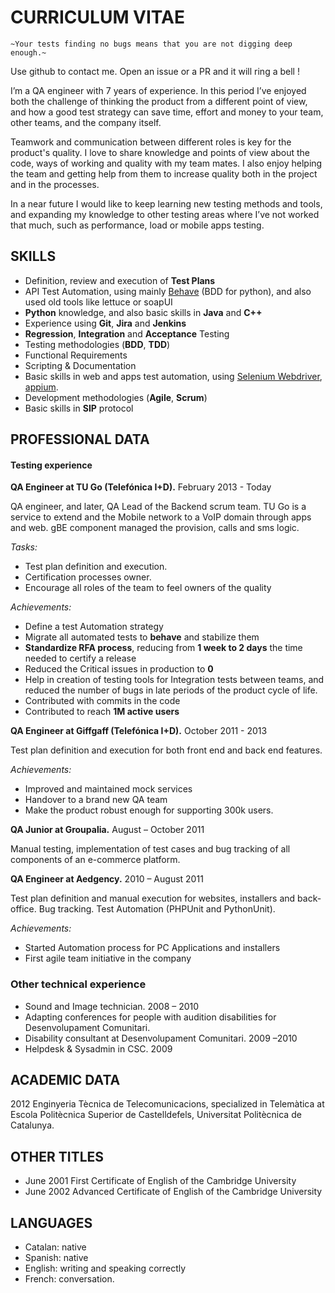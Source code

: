 # CURRICULUM VITAE

`~Your tests finding no bugs means that you are not digging deep enough.~`

Use github to contact me. Open an issue or a PR and it will ring a bell !

I’m a QA engineer with 7 years of experience. In this period I’ve enjoyed both the challenge of thinking the product from a different point of view, and how a good test strategy can save time, effort and money to your team, other teams, and the company itself. 

Teamwork and communication between different roles is key for the product's quality. I love to share knowledge and points of view about the code, ways of working and quality with my team mates. I also enjoy helping the team and getting help from them to increase quality both in the project and in the processes. 

In a near future I would like to keep learning new testing methods and tools, and expanding my knowledge to other testing areas where I’ve not worked that much, such as performance, load or mobile apps testing.

## SKILLS
 
 * Definition, review and execution of **Test Plans**
 * API Test Automation, using mainly [Behave](https://github.com/beahve) (BDD for python), and also used old tools like lettuce or soapUI
 * **Python** knowledge, and also basic skills in **Java** and **C++**
 * Experience using **Git**, **Jira** and **Jenkins**
 * **Regression**, **Integration** and **Acceptance** Testing
 * Testing methodologies (**BDD**, **TDD**)
 * Functional Requirements
 * Scripting & Documentation 
 * Basic skills in web and apps test automation, using [Selenium Webdriver](http://www.seleniumhq.org/projects/webdriver/), [appium](https://github.com/appium).
 * Development methodologies (**Agile**, **Scrum**) 
 * Basic skills in **SIP** protocol
 
## PROFESSIONAL DATA

#### Testing experience

**QA Engineer at TU Go (Telefónica I+D).** February 2013 - Today 

QA engineer, and later, QA Lead of the Backend scrum team. TU Go is a service to extend and the Mobile network to a VoIP domain through apps and web. gBE component managed the provision, calls and sms logic.

*Tasks:*
 * Test plan definition and execution.
 * Certification processes owner.
 * Encourage all roles of the team to feel owners of the quality

*Achievements:*
 * Define a test Automation strategy
 * Migrate all automated tests to **behave** and stabilize them
 * **Standardize RFA process**,  reducing from **1 week to 2 days** the time needed to certify a release
 * Reduced the Critical issues in production to **0**
 * Help in creation of testing tools for Integration tests between teams, and reduced the number of bugs in late periods of the product cycle of life.
 * Contributed with commits in the code
 * Contributed to reach **1M active users**


**QA Engineer at Giffgaff (Telefónica I+D).** October 2011 - 2013	

Test plan definition and execution for both front end and back end features. 

*Achievements:*
 * Improved and maintained mock services
 * Handover to a brand new QA team 
 * Make the product robust enough for supporting 300k users.

**QA Junior at Groupalia.** August – October 2011	

Manual testing, implementation of test cases and bug tracking of all components of an e-commerce platform.

**QA Engineer at Aedgency.** 2010 – August 2011	

Test plan definition and manual execution for websites, installers and back-office. Bug tracking. Test Automation (PHPUnit and PythonUnit).

*Achievements:*
 * Started Automation process for PC Applications and installers
 * First agile team initiative in the company

### Other technical experience

 * Sound and Image technician. 2008 – 2010
 * Adapting conferences for people with audition disabilities for Desenvolupament Comunitari.
 * Disability consultant at Desenvolupament Comunitari. 2009 –2010
 * Helpdesk & Sysadmin in CSC. 2009		
	

## ACADEMIC DATA

2012	Enginyeria Tècnica de Telecomunicacions, specialized in Telemàtica at Escola Politècnica Superior de Castelldefels,  Universitat Politècnica de Catalunya.


## OTHER TITLES

 * June 2001	First Certificate of English of the Cambridge University
 * June 2002	Advanced Certificate of English of the Cambridge University


## LANGUAGES 

* Catalan: 	native
* Spanish: 	native
* English: 	writing and speaking correctly
* French:	conversation.
